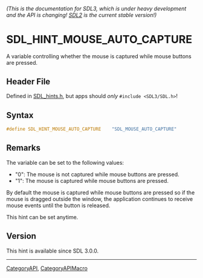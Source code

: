 ###### (This is the documentation for SDL3, which is under heavy development and the API is changing! [SDL2](https://wiki.libsdl.org/SDL2/) is the current stable version!)
# SDL_HINT_MOUSE_AUTO_CAPTURE

A variable controlling whether the mouse is captured while mouse buttons are pressed.

## Header File

Defined in [SDL_hints.h](https://github.com/libsdl-org/SDL/blob/main/include/SDL3/SDL_hints.h), but apps should _only_ `#include <SDL3/SDL.h>`!

## Syntax

```c
#define SDL_HINT_MOUSE_AUTO_CAPTURE    "SDL_MOUSE_AUTO_CAPTURE"
```

## Remarks

The variable can be set to the following values:

- "0": The mouse is not captured while mouse buttons are pressed.
- "1": The mouse is captured while mouse buttons are pressed.

By default the mouse is captured while mouse buttons are pressed so if the
mouse is dragged outside the window, the application continues to receive
mouse events until the button is released.

This hint can be set anytime.

## Version

This hint is available since SDL 3.0.0.

----
[CategoryAPI](CategoryAPI), [CategoryAPIMacro](CategoryAPIMacro)


